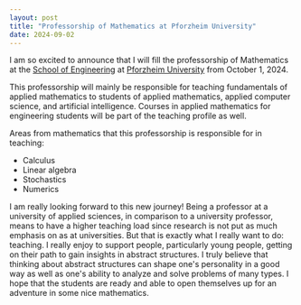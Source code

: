 ```yaml
---
layout: post
title: "Professorship of Mathematics at Pforzheim University"
date: 2024-09-02
---
```


I am so excited to announce that I will fill the professorship of Mathematics at the [School of Engineering](https://engineeringpf.hs-pforzheim.de/) at [Pforzheim University](https://www.hs-pforzheim.de/) from October 1, 2024.

This professorship will mainly be responsible for teaching fundamentals of applied mathematics to students of applied mathematics, applied computer science, and artificial intelligence.
Courses in applied mathematics for engineering students will be part of the teaching profile as well.

Areas from mathematics that this professorship is responsible for in teaching:
- Calculus
- Linear algebra
- Stochastics
- Numerics

I am really looking forward to this new journey!
Being a professor at a university of applied sciences, in comparison to a university professor, means to have a higher teaching load since research is not put as much emphasis on as at universities.
But that is exactly what I really want to do: teaching.
I really enjoy to support people, particularly young people, getting on their path to gain insights in abstract structures.
I truly believe that thinking about abstract structures can shape one's personality in a good way as well as one's ability to analyze and solve problems of many types.
I hope that the students are ready and able to open themselves up for an adventure in some nice mathematics.
